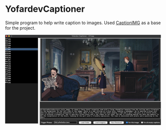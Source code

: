 # YofardevCaptioner

Simple program to help write caption to images. Used [CaptionIMG](https://github.com/ANTONIOPSD/CaptionIMG) as a base for the project.

![1724075364478](image/README/1724075364478.png)

